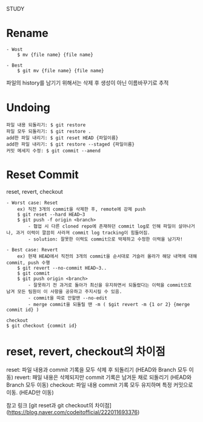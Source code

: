STUDY


# Rename

```shell
- Wost
    $ mv {file name} {file name}

- Best
    $ git mv {file name} {file name}
```
파일의 history를 남기기 위해서는 삭제 후 생성이 아닌 이름바꾸기로 추적

# Undoing

```shell
파일 내용 되돌리기: $ git restore
파일 모두 되돌리기: $ git restore .
add한 파일 내리기: $ git reset HEAD {파일이름}
add한 파일 내리기: $ git restore --staged {파일이름}
커밋 메세지 수정: $ git commit --amend
```

# Reset Commit

reset, revert, checkout

```shell
- Worst case: Reset
    ex) 직전 3개의 commit을 삭제한 후, remote에 강제 push
    $ git reset --hard HEAD~3
    $ git push -f origin <branch>
        - 협업 시 다른 cloned repo에 존재하던 commit log로 인해 파일이 살아나거나, 과거 이력이 깔끔히 사라져 commit log tracking이 힘들어짐.
        - solution: 잘못한 이력도 commit으로 박제하고 수정한 이력을 남기자!

- Best case: Revert
    ex) 현재 HEAD에서 직전의 3개의 commit을 순서대로 거슬러 올라가 해당 내역에 대해 commit, push 수행
    $ git revert --no-commit HEAD~3..
    $ git commit
    $ git push origin <branch>
        - 잘못하기 전 과거로 돌아가 최신을 유지하면서 되돌렸다는 이력을 commit으로 남겨 모든 팀원이 이 사항을 공유하고 주지시킬 수 있음.
        - commit을 따로 안할땐 --no-edit
        - merge commit을 되돌릴 땐 -m ( $git revert -m {1 or 2} {merge commit id} )

checkout
$ git checkout {commit id}
```

# reset, revert, checkout의 차이점

reset: 파일 내용과 commit 기록을 모두 삭제 후 되돌리기 (HEAD와 Branch 모두 이동)
revert: 패일 내용은 삭제되지만 commit 기록은 남겨둔 채로 되돌리기  (HEAD와 Branch 모두 이동)
checkout: 파일 내용 commit 기록 모두 유지하며 특정 커밋으로 이동. (HEAD만 이동)

참고 링크
[git reset과 git checkout의 차이점] (https://blog.naver.com/codeitofficial/222011693376)

